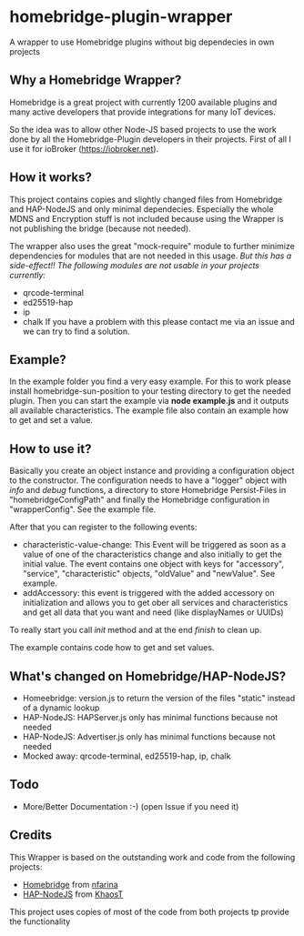 # homebridge-plugin-wrapper
A wrapper to use Homebridge plugins without big dependecies in own projects

## Why a Homebridge Wrapper?
Homebridge is a great project with currently 1200 available plugins and many
active developers that provide integrations for many IoT devices.

So the idea was to allow other Node-JS based projects to use the work done by
all the Homebridge-Plugin developers in their projects. First of all I use it
for ioBroker (https://iobroker.net).

## How it works?
This project contains copies and slightly changed files from Homebridge and
HAP-NodeJS and only minimal dependecies. Especially the whole MDNS and
Encryption stuff is not included because using the Wrapper is not publishing
the bridge (because not needed).

The wrapper also uses the great "mock-require" module to further minimize
dependencies for modules that are not needed in this usage.
*But this has a side-effect!! The following modules are not usable in your projects currently:*
* qrcode-terminal
* ed25519-hap
* ip
* chalk
If you have a problem with this please contact me via an issue and we can try to find a solution.

## Example?
In the example folder you find a very easy example.
For this to work please install homebridge-sun-position to your testing directory to get the needed plugin.
Then you can start the example via **node example.js** and it outputs all available characteristics.
The example file also contain an example how to get and set a value.

## How to use it?
Basically you create an object instance and providing a configuration object to the constructor. The configuration needs to have a "logger" object with *info* and *debug* functions, a directory to store Homebridge Persist-Files in "homebridgeConfigPath" and finally the Homebridge configuration in "wrapperConfig". See the example file.

After that you can register to the following events:
* characteristic-value-change: This Event will be triggered as soon as a value of one of the characteristics change and also initially to get the initial value. The event contains one object with keys for "accessory", "service", "characteristic" objects, "oldValue" and "newValue". See example.
* addAccessory: this event is triggered with the added accessory on initialization and allows you to get ober all services and characteristics and get all data that you want and need (like displayNames or UUIDs)

To really start you call *init* method and at the end *finish* to clean up.

The example contains code how to get and set values.

## What's changed on Homebridge/HAP-NodeJS?
* Homeebridge: version.js to return the version of the files "static" instead of a dynamic lookup
* HAP-NodeJS: HAPServer.js only has minimal functions because not needed
* HAP-NodeJS: Advertiser.js only has minimal functions because not needed
* Mocked away: qrcode-terminal, ed25519-hap, ip, chalk

## Todo
* More/Better Documentation :-) (open Issue if you need it)


## Credits
This Wrapper is based on the outstanding work and code from the following projects:
* [Homebridge](https://github.com/nfarina/homebridge) from [nfarina](http://twitter.com/nfarina)
* [HAP-NodeJS](https://github.com/KhaosT/HAP-NodeJS) from [KhaosT](http://twitter.com/khaost)

This project uses copies of most of the code from both projects tp provide the functionality
